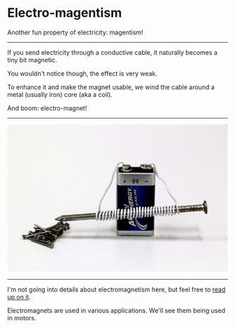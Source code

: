 # Electro-magentism

Another fun property of electricity: magentism!

---

If you send electricity through a conductive cable, it naturally becomes a tiny bit magnetic.

You wouldn't notice though, the effect is very weak.

To enhance it and make the magnet usable, we wind the cable around a metal (usually iron) core (aka a coil).

And boom: electro-magnet!

---

![electromagnet](../assets/electromagnet.jpg)

---

I'm not going into details about electromagnetism here, but feel free to [read up on it](https://en.wikipedia.org/wiki/Electromagnet).

Electromagnets are used in various applications. We'll see them being used in motors.
